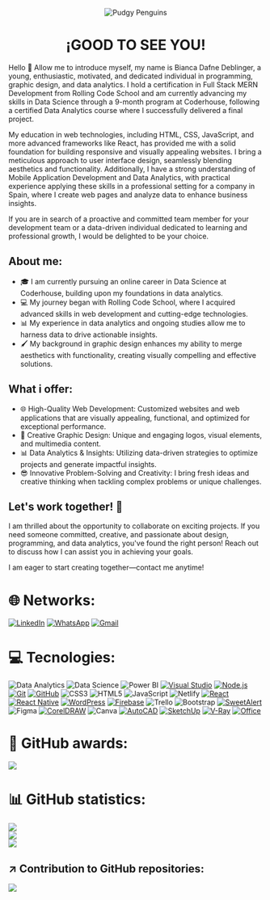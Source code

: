 <div id="header" align="center">
    
   ![Pudgy Penguins](https://media.giphy.com/media/CuuSHzuc0O166MRfjt/giphy.gif)
   
   
<h1 align="center">¡GOOD TO SEE YOU! </h1>

</div>
   Hello 👋 Allow me to introduce myself, my name is Bianca Dafne Deblinger, a young, enthusiastic, motivated, and dedicated individual in programming, graphic design, and data analytics. I hold a certification in Full Stack MERN Development from Rolling Code School and am currently advancing my skills in Data Science through a 9-month program at Coderhouse, following a certified Data Analytics course where I successfully delivered a final project.

My education in web technologies, including HTML, CSS, JavaScript, and more advanced frameworks like React, has provided me with a solid foundation for building responsive and visually appealing websites. I bring a meticulous approach to user interface design, seamlessly blending aesthetics and functionality. Additionally, I have a strong understanding of Mobile Application Development and Data Analytics, with practical experience applying these skills in a professional setting for a company in Spain, where I create web pages and analyze data to enhance business insights.

If you are in search of a proactive and committed team member for your development team or a data-driven individual dedicated to learning and professional growth, I would be delighted to be your choice.

## About me:

-   🎓 I am currently pursuing an online career in Data Science at Coderhouse, building upon my foundations in data analytics.
-   💻 My journey began with Rolling Code School, where I acquired advanced skills in web development and cutting-edge technologies.
-   📊 My experience in data analytics and ongoing studies allow me to harness data to drive actionable insights.
-   🖌️ My background in graphic design enhances my ability to merge aesthetics with functionality, creating visually compelling and effective solutions.


## What i offer:

-   🌐 High-Quality Web Development: Customized websites and web applications that are visually appealing, functional, and optimized for exceptional performance.
-   🎨 Creative Graphic Design: Unique and engaging logos, visual elements, and multimedia content.
-   📊 Data Analytics & Insights: Utilizing data-driven strategies to optimize projects and generate impactful insights.
-   😎 Innovative Problem-Solving and Creativity: I bring fresh ideas and creative thinking when tackling complex problems or unique challenges.


## Let's work together! 🚀

I am thrilled about the opportunity to collaborate on exciting projects. If you need someone committed, creative, and passionate about design, programming, and data analytics, you've found the right person! Reach out to discuss how I can assist you in achieving your goals.

I am eager to start creating together—contact me anytime!


# 🌐 Networks:
[![LinkedIn](https://img.shields.io/badge/LinkedIn-%230077B5.svg?logo=linkedin&logoColor=white)](https://www.linkedin.com/in/biandeb/) [![WhatsApp](https://img.shields.io/badge/WhatsApp-%2351E062.svg?style=for-the-badge&logo=WhatsApp&logoColor=white)](https://w.app/GlrOdX) [![Gmail](https://img.shields.io/badge/Gmail-%23D14836.svg?style=for-the-badge&logo=Gmail&logoColor=white)](mailto:biancadeblinger@gmail.com)


# 💻 Tecnologies:
![Data Analytics](https://img.shields.io/badge/Data%20Analytics-%2300A859.svg?style=for-the-badge&logo=Google-Analytics&logoColor=white) ![Data Science](https://img.shields.io/badge/Data%20Science-%2320232A.svg?style=for-the-badge&logo=DataCamp&logoColor=white) ![Power BI](https://img.shields.io/badge/Power%20BI-%23F2C811.svg?style=for-the-badge&logo=Power-BI&logoColor=black) [![Visual Studio](https://img.shields.io/badge/Visual_Studio-%235C2D91.svg?style=for-the-badge&logo=Visual-Studio&logoColor=white)](https://enlace-a-tu-visual-studio.com) [![Node.js](https://img.shields.io/badge/Node.js-%23339933.svg?style=for-the-badge&logo=Node.js&logoColor=white)](https://enlace-a-tu-nodejs.com) [![Git](https://img.shields.io/badge/Git-%23F05032.svg?style=for-the-badge&logo=Git&logoColor=white)](https://enlace-a-tu-git-repo.com) [![GitHub](https://img.shields.io/badge/GitHub-%23181717.svg?style=for-the-badge&logo=GitHub&logoColor=white)](https://enlace-a-tu-repositorio-en-GitHub.com) ![CSS3](https://img.shields.io/badge/css3-%231572B6.svg?style=for-the-badge&logo=css3&logoColor=white) ![HTML5](https://img.shields.io/badge/html5-%23E34F26.svg?style=for-the-badge&logo=html5&logoColor=white) ![JavaScript](https://img.shields.io/badge/javascript-%23323330.svg?style=for-the-badge&logo=javascript&logoColor=%23F7DF1E) ![Netlify](https://img.shields.io/badge/netlify-%23000000.svg?style=for-the-badge&logo=netlify&logoColor=#00C7B7) [![React](https://img.shields.io/badge/React-%2320232A.svg?style=for-the-badge&logo=React&logoColor=61DAFB)](https://reactjs.org/)
[![React Native](https://img.shields.io/badge/React%20Native-%2320232A.svg?style=for-the-badge&logo=React%20Native&logoColor=61DAFB)](https://reactnative.dev/) [![WordPress](https://img.shields.io/badge/WordPress-%2321759b.svg?style=for-the-badge&logo=wordpress&logoColor=white)](https://wordpress.org/) [![Firebase](https://img.shields.io/badge/Firebase-%23FFCA28.svg?style=for-the-badge&logo=Firebase&logoColor=black)](https://console.firebase.google.com/u/0/project/firstecommerce-f2209/overview?hl=esm) ![Trello](https://img.shields.io/badge/Trello-%23026AA7.svg?style=for-the-badge&logo=Trello&logoColor=white) ![Bootstrap](https://img.shields.io/badge/bootstrap-%23563D7C.svg?style=for-the-badge&logo=bootstrap&logoColor=white) [![SweetAlert](https://img.shields.io/badge/SweetAlert-%23EE3E54.svg?style=for-the-badge&logo=SweetAlert&logoColor=white)](https://enlace-a-tu-sweetalert.com) ![Figma](https://img.shields.io/badge/figma-%23F24E1E.svg?style=for-the-badge&logo=figma&logoColor=white) [![CorelDRAW](https://img.shields.io/badge/CorelDRAW-%23FF7F00.svg?style=for-the-badge&logo=CorelDRAW&logoColor=white)](https://enlace-a-tu-coreldraw.com) ![Canva](https://img.shields.io/badge/Canva-%2300C4CC.svg?style=for-the-badge&logo=Canva&logoColor=white) [![AutoCAD](https://img.shields.io/badge/AutoCAD-%23FF6F61.svg?style=for-the-badge&logo=AutoCAD&logoColor=white)](https://enlace-a-tu-autocad.com) [![SketchUp](https://img.shields.io/badge/SketchUp-%2300B164.svg?style=for-the-badge&logo=SketchUp&logoColor=white)](https://enlace-a-tu-sketchup.com) [![V-Ray](https://img.shields.io/badge/V--Ray-%23C94A1E.svg?style=for-the-badge&logo=Chaos-Group&logoColor=white)](https://enlace-a-tu-vray.com) [![Office](https://img.shields.io/badge/Office-%23D83B01.svg?style=for-the-badge&logo=Microsoft-Office&logoColor=white)](https://enlace-a-tu-office.com)

# 🥇 GitHub awards:
![](https://github-profile-trophy.vercel.app/?username=biandeb&theme=dracula&no-frame=false&no-bg=true&margin-w=4)

# 📊 GitHub statistics:
![](https://github-readme-stats.vercel.app/api?username=biandeb&theme=tokyonight&hide_border=false&include_all_commits=true&count_private=false)<br/>
![](https://github-readme-streak-stats.herokuapp.com/?user=biandeb&theme=tokyonight&hide_border=false)<br/>
![](https://github-readme-stats.vercel.app/api/top-langs/?username=biandeb&theme=tokyonight&hide_border=false&include_all_commits=true&count_private=false&layout=compact)


## ↗ Contribution to GitHub repositories:
![](https://github-contributor-stats.vercel.app/api?username=biandeb&limit=5&theme=radical&combine_all_yearly_contributions=true)

